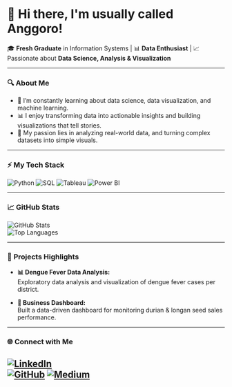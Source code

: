 # 👋 Hi there, I'm usually called Anggoro!

🎓 **Fresh Graduate** in Information Systems | 📊 **Data Enthusiast** | 📈 Passionate about **Data Science, Analysis & Visualization**

---

### 🔍 **About Me**  
- 🌱 I’m constantly learning about data science, data visualization, and machine learning.  
- 📊 I enjoy transforming data into actionable insights and building visualizations that tell stories.  
- 🌟 My passion lies in analyzing real-world data, and turning complex datasets into simple visuals.  

---

### ⚡ **My Tech Stack**  
![Python](https://img.shields.io/badge/Python-3776AB?style=for-the-badge&logo=python&logoColor=white)
![SQL](https://img.shields.io/badge/SQL-4479A1?style=for-the-badge&logo=postgresql&logoColor=white)
![Tableau](https://img.shields.io/badge/Tableau-E97627?style=for-the-badge&logo=tableau&logoColor=white)
![Power BI](https://img.shields.io/badge/PowerBI-F2C811?style=for-the-badge&logo=powerbi&logoColor=black)

---

### 📈 **GitHub Stats**  
![GitHub Stats](https://github-readme-stats.vercel.app/api?username=Angdp3&show_icons=true&theme=radical)  
![Top Languages](https://github-readme-stats.vercel.app/api/top-langs/?username=Angdp3&layout=compact&theme=radical)  

---

### 🌟 **Projects Highlights**  
- **📊 Dengue Fever Data Analysis:**  
  Exploratory data analysis and visualization of dengue fever cases per district.  

- **🌱 Business Dashboard:**  
  Built a data-driven dashboard for monitoring durian & longan seed sales performance.

---

### 🌐 **Connect with Me**  
[![LinkedIn](https://img.shields.io/badge/LinkedIn-0077B5?style=for-the-badge&logo=linkedin&logoColor=white)](https://www.linkedin.com/in/Angdp3)  
[![GitHub](https://img.shields.io/badge/GitHub-100000?style=for-the-badge&logo=github&logoColor=white)](https://github.com/Angdp3)
[![Medium](https://img.shields.io/badge/Medium-12100E?style=for-the-badge&logo=medium&logoColor=white)](https://medium.com/@Angdp3)  
---


<!--
**Angdp3/Angdp3** is a ✨ _special_ ✨ repository because its `README.md` (this file) appears on your GitHub profile.

Here are some ideas to get you started:
- 🌐 I'm also interested in integrating technology into my business of **durian and longan seed cultivation**.
- 🔭 I’m currently working on ...
- 🌱 I’m currently learning ...
- 👯 I’m looking to collaborate on ...
- 🤔 I’m looking for help with ...
- 💬 Ask me about ...
- 📫 How to reach me: ...
- 😄 Pronouns: ...
- ⚡ Fun fact: ...
-->
